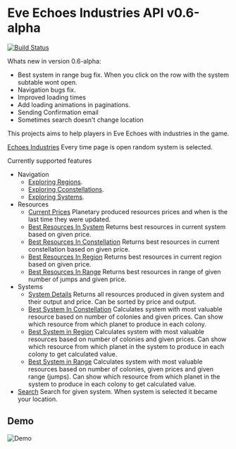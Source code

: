 # Eve Echoes Industries API v0.6-alpha

[![Build Status](https://dev.azure.com/zdravkovBG/Eve%20Echoes%20Industries/_apis/build/status/EveEchoesIndustiresApp%20-%20CI?branchName=main)](https://dev.azure.com/zdravkovBG/Eve%20Echoes%20Industries/_build/latest?definitionId=1&branchName=main)

Whats new in version 0.6-alpha:
- Best system in range bug fix. When you click on the row with the system subtable wont open.
- Navigation bugs fix. 
- Improved loading times
- Add loading animations in paginations.
- Sending Confirmation email
- Sometimes search doesn't change location

This projects aims to help players in Eve Echoes with industries in the game.

[Echoes Industries](https://www.echoesindustries.com/) Every time page is open random system is selected.

Currently supported features
- Navigation
  - [Exploring Regions](https://www.echoesindustries.com/navigation/regions).
  - [Exploring Cconstellations](https://www.echoesindustries.com/navigation/constellations).
  - [Exploring Systems](https://www.echoesindustries.com/navigation/systems).
- Resources
  - [Current Prices](https://www.echoesindustries.com/resources/details) Planetary produced resources prices and when is the last time they were updated.
  - [Best Resources In System](https://www.echoesindustries.com/resources/system) Returns best resources in current system based on given price.
  - [Best Resources In Constellation](https://www.echoesindustries.com/resources/constellation) Returns best resources in current constellation based on given price.
  - [Best Resources In Region](https://www.echoesindustries.com/resources/region) Returns best resources in current region based on given price.
  - [Best Resources In Range](https://www.echoesindustries.com/resources/range) Returns best resources in range of given number of jumps and given price.
- Systems
  - [System Details](https://www.echoesindustries.com/systems) Returns all resources produced in given system and their output and price. Can be sorted by price and output.
  - [Best System In Constellation](https://www.echoesindustries.com/systems/constellation) Calculates system with most valuable resource based on number of colonies and given prices. Can show which resource from which planet to produce in each colony.
  - [Best System in Region](https://www.echoesindustries.com/systems/region) Calculates system with most valuable resources based on number of colonies and given prices. Can show which resource from which planet in the system to produce in each colony to get calculated value.
  - [Best System in Range](https://www.echoesindustries.com/systems/range) Calculates system with most valuable resources based on number of colonies, given prices and given range (jumps). Can show which resource from which planet in the system to produce in each colony to get calculated value.
- [Search](https://www.echoesindustries.com/) Search for given system. When system is selected it became your location.

## Demo
![Demo](Demo.gif)
